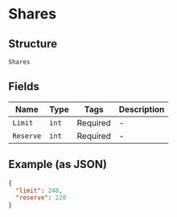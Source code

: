 
# Shares

## Structure

`Shares`

## Fields

| Name | Type | Tags | Description |
|  --- | --- | --- | --- |
| `Limit` | `int` | Required | - |
| `Reserve` | `int` | Required | - |

## Example (as JSON)

```json
{
  "limit": 248,
  "reserve": 220
}
```

